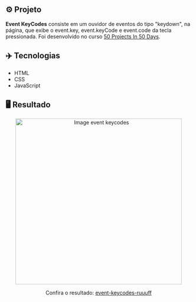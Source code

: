 ## ⚙️ Projeto
**Event KeyCodes** consiste em um ouvidor de eventos do tipo "keydown", na página, que exibe o event.key, event.keyCode e event.code da tecla pressionada. Foi desenvolvido no curso <a href="https://www.udemy.com/share/103Pv2AEcYdFxQQXUH">50 Projects In 50 Days</a>.

## ✈️ Tecnologias
- HTML
- CSS
- JavaScript

## 🖥️ Resultado
<div align="center">
  <img alt="Image event keycodes" src="https://i.imgur.com/2fc6AmA.png" width="450px">
  <p>Confira o resultado: <a href="https://event-keycodes-ruuuff.netlify.app">event-keycodes-ruuuff</a></p>
</div>